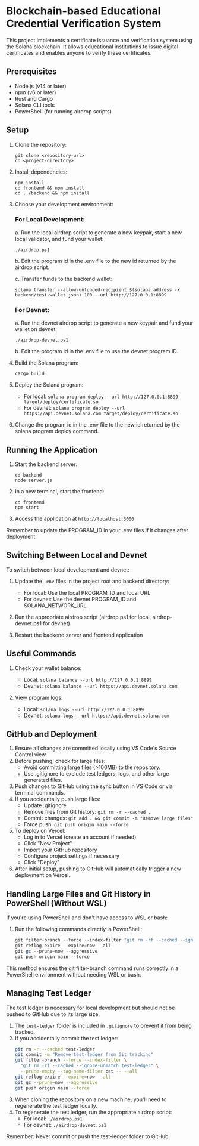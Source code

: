 # Blockchain-based Educational Credential Verification System

This project implements a certificate issuance and verification system using the Solana blockchain. It allows educational institutions to issue digital certificates and enables anyone to verify these certificates.

## Prerequisites

- Node.js (v14 or later)
- npm (v6 or later)
- Rust and Cargo
- Solana CLI tools
- PowerShell (for running airdrop scripts)

## Setup

1. Clone the repository:
   ```
   git clone <repository-url>
   cd <project-directory>
   ```

2. Install dependencies:
   ```
   npm install
   cd frontend && npm install
   cd ../backend && npm install
   ```

3. Choose your development environment:

   ### For Local Development:

   a. Run the local airdrop script to generate a new keypair, start a new local validator, and fund your wallet:
      ```
      ./airdrop.ps1
      ```

   b. Edit the program id in the .env file to the new id returned by the airdrop script.

   c. Transfer funds to the backend wallet:
      ```
      solana transfer --allow-unfunded-recipient $(solana address -k backend/test-wallet.json) 100 --url http://127.0.0.1:8899
      ```

   ### For Devnet:

   a. Run the devnet airdrop script to generate a new keypair and fund your wallet on devnet:
      ```
      ./airdrop-devnet.ps1
      ```

   b. Edit the program id in the .env file to use the devnet program ID.

4. Build the Solana program:
   ```
   cargo build
   ```

5. Deploy the Solana program:
   - For local: `solana program deploy --url http://127.0.0.1:8899 target/deploy/certificate.so`
   - For devnet: `solana program deploy --url https://api.devnet.solana.com target/deploy/certificate.so`

6. Change the program id in the .env file to the new id returned by the solana program deploy command.

## Running the Application

1. Start the backend server:
   ```
   cd backend
   node server.js
   ```

2. In a new terminal, start the frontend:
   ```
   cd frontend
   npm start
   ```

3. Access the application at `http://localhost:3000`

Remember to update the PROGRAM_ID in your .env files if it changes after deployment.

## Switching Between Local and Devnet

To switch between local development and devnet:

1. Update the `.env` files in the project root and backend directory:
   - For local: Use the local PROGRAM_ID and local URL
   - For devnet: Use the devnet PROGRAM_ID and SOLANA_NETWORK_URL

2. Run the appropriate airdrop script (airdrop.ps1 for local, airdrop-devnet.ps1 for devnet)

3. Restart the backend server and frontend application

## Useful Commands

1. Check your wallet balance:
   - Local: `solana balance --url http://127.0.0.1:8899`
   - Devnet: `solana balance --url https://api.devnet.solana.com`

2. View program logs:
   - Local: `solana logs --url http://127.0.0.1:8899`
   - Devnet: `solana logs --url https://api.devnet.solana.com`

## GitHub and Deployment

1. Ensure all changes are committed locally using VS Code's Source Control view.
2. Before pushing, check for large files:
   - Avoid committing large files (>100MB) to the repository.
   - Use .gitignore to exclude test ledgers, logs, and other large generated files.
3. Push changes to GitHub using the sync button in VS Code or via terminal commands.
4. If you accidentally push large files:
   - Update .gitignore
   - Remove files from Git history: `git rm -r --cached .`
   - Commit changes: `git add . && git commit -m "Remove large files"`
   - Force push: `git push origin main --force`
5. To deploy on Vercel:
   - Log in to Vercel (create an account if needed)
   - Click "New Project"
   - Import your GitHub repository
   - Configure project settings if necessary
   - Click "Deploy"
6. After initial setup, pushing to GitHub will automatically trigger a new deployment on Vercel.

## Handling Large Files and Git History in PowerShell (Without WSL)

If you're using PowerShell and don't have access to WSL or bash:

1. Run the following commands directly in PowerShell:

   ```powershell
   git filter-branch --force --index-filter "git rm -rf --cached --ignore-unmatch test-ledger" --prune-empty --tag-name-filter cat -- --all
   git reflog expire --expire=now --all
   git gc --prune=now --aggressive
   git push origin main --force
   ```

This method ensures the git filter-branch command runs correctly in a PowerShell environment without needing WSL or bash.

## Managing Test Ledger

The test ledger is necessary for local development but should not be pushed to GitHub due to its large size.

1. The `test-ledger` folder is included in `.gitignore` to prevent it from being tracked.
2. If you accidentally commit the test ledger:
   ```bash
   git rm -r --cached test-ledger
   git commit -m "Remove test-ledger from Git tracking"
   git filter-branch --force --index-filter \
     "git rm -rf --cached --ignore-unmatch test-ledger" \
     --prune-empty --tag-name-filter cat -- --all
   git reflog expire --expire=now --all
   git gc --prune=now --aggressive
   git push origin main --force
   ```
3. When cloning the repository on a new machine, you'll need to regenerate the test ledger locally.
4. To regenerate the test ledger, run the appropriate airdrop script:
   - For local: `./airdrop.ps1`
   - For devnet: `./airdrop-devnet.ps1`

Remember: Never commit or push the test-ledger folder to GitHub.